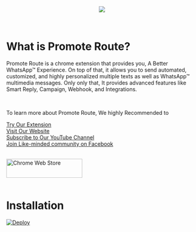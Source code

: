 </br>
</br>
<p align="center">
 <img src="https://promoteroute.com/wp-content/uploads/2022/03/Promote-Route-Logo.png" />
 </br>
 </br>
 </br>
</p>

# What is Promote Route?

Promote Route is a chrome extension that provides you, A Better WhatsApp™ Experience.
On top of that, it allows you to send automated, customized, and highly personalized multiple texts as well as WhatsApp™ multimedia messages.
Only only that, It provides advanced features like Smart Reply, Campaign, Webhook, and Integrations.

 </br>

To learn more about Promote Route, We highly Recommended to

[Try Our Extension](https://chrome.google.com/webstore/detail/promote-route-a-better-wh/lgfomefmfkpdfhndeaaikffjbfobajbg)</br>
[Visit Our Website](https://promoteroute.com)</br>
[Subscribe to Our YouTube Channel](https://www.youtube.com/c/PromoteRoute)</br>
[Join Like-minded community on Facebook](https://www.facebook.com/groups/promoteroute)</br>

</br>

<a target="_blank" href="https://chrome.google.com/webstore/detail/promote-route-a-better-wh/lgfomefmfkpdfhndeaaikffjbfobajbg">
<img src="https://promoteroute.com/wp-content/uploads/2022/04/Group-18335-1-e1649847827543.png" alt="Chrome Web Store" width="200" height="50">
</a>

</br>
</br>

# Installation
[![Deploy](https://www.herokucdn.com/deploy/button.svg)](https://dashboard.heroku.com/new-app?template=https://github.com/PromoteRoute/Webhook-Heroku)
